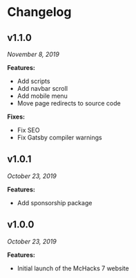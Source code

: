 # Changelog

## v1.1.0

*November 8, 2019*

**Features:**

- Add scripts
- Add navbar scroll
- Add mobile menu
- Move page redirects to source code

**Fixes:**

- Fix SEO
- Fix Gatsby compiler warnings

## v1.0.1

*October 23, 2019*

**Features:**

- Add sponsorship package

## v1.0.0

*October 23, 2019*

**Features:**

- Initial launch of the McHacks 7 website
